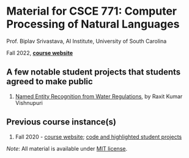 # Material for CSCE 771: Computer Processing of Natural Languages

Prof. Biplav Srivastava, AI Institute, University of South Carolina

Fall 2022, [**course website**](https://sites.google.com/site/biplavsrivastava/teaching/csce-771-computer-processing-of-natural-language)

## A few notable student projects that students agreed to make public
1. [Named Entity Recognition from Water Regulations](https://github.com/goswamiraxit/csce771-fall2022-raxit/tree/main/Project), by Raxit Kumar Vishnupuri


## Previous course instance(s)
1. Fall 2020 - [course website](https://sites.google.com/site/biplavsrivastava/teaching/csce-771-computer-processing-of-natural-language); [code and highlighted student projects](https://github.com/biplav-s/course-nl)

*Note*: All material is available under [MIT license](https://opensource.org/licenses/MIT).
